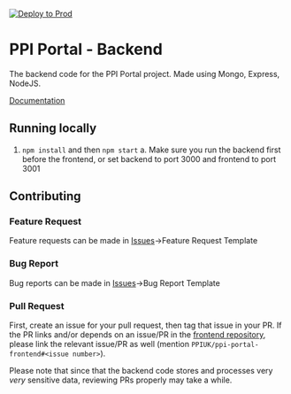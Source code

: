 [![Deploy to Prod](https://github.com/PPIUK/ppi-portal-backend/actions/workflows/production.yml/badge.svg)](https://github.com/PPIUK/ppi-portal-backend/actions/workflows/production.yml)

# PPI Portal - Backend
The backend code for the PPI Portal project. Made using Mongo, Express, NodeJS.

[Documentation](https://github.com/PPIUK/ppi-portal-backend/blob/master/DOCUMENTATION.md)

## Running locally
1. `npm install` and then `npm start`
    a. Make sure you run the backend first before the frontend, or set backend to port 3000 and frontend to port 3001

## Contributing
### Feature Request
Feature requests can be made in [Issues](https://github.com/PPIUK/ppi-portal-backend/issues)->Feature Request Template

### Bug Report
Bug reports can be made in [Issues](https://github.com/PPIUK/ppi-portal-backend/issues)->Bug Report Template

### Pull Request
First, create an issue for your pull request, then tag that issue in your PR. If the PR links and/or depends on an issue/PR in the [frontend repository](https://github.com/PPIUK/ppi-portal-backend), please link the relevant issue/PR as well (mention `PPIUK/ppi-portal-frontend#<issue number>`).

Please note that since that the backend code stores and processes very _very_ sensitive data, reviewing PRs properly may take a while.
